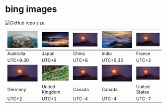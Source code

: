 # bing images
![GitHub repo size](https://img.shields.io/github/repo-size/aburrido/bing)

|![](/en-AU.jpg)|![](/ja-JP.jpg)|![](/zh-CN.jpg)|![](/en-IN.jpg)|![](/fr-FR.jpg)|
|--|--|--|--|--|
|Australia|Japan|China|India|France|
|UTC+9.30|UTC+9|UTC+8|UTC+5.30|UTC+2|
|![](/de-DE.jpg)|![](/en-GB.jpg)|![](/en-CA.jpg)|![](/fr-CA.jpg)|![](/en-US.jpg)|
|Germany|United Kingdom|Canada|Canada|United States|
|UTC+2|UTC+1|UTC-4|UTC-4|UTC-7|

